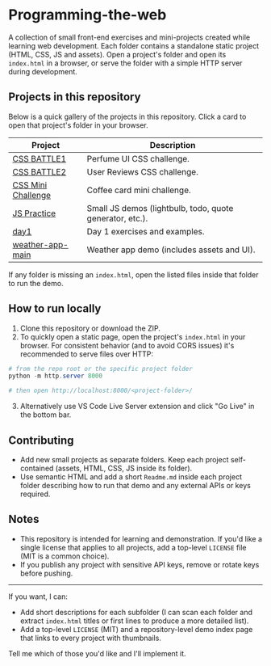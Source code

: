 # Programming-the-web

A collection of small front-end exercises and mini-projects created while learning web development. Each folder contains a standalone static project (HTML, CSS, JS and assets). Open a project's folder and open its `index.html` in a browser, or serve the folder with a simple HTTP server during development.

## Projects in this repository

Below is a quick gallery of the projects in this repository. Click a card to open that project's folder in your browser.

| Project | Description |
|---|---|
| [CSS BATTLE1](./CSS%20BATTLE1/) | Perfume UI CSS challenge. |
| [CSS BATTLE2](./CSS%20BATTLE2/) | User Reviews CSS challenge. |
| [CSS Mini Challenge](./CSS%20Mini%20Challenge/) | Coffee card mini challenge. |
| [JS Practice](./JS%20Practice/) | Small JS demos (lightbulb, todo, quote generator, etc.). |
| [day1](./day1/) | Day 1 exercises and examples. |
| [weather-app-main](./weather-app-main/) | Weather app demo (includes assets and UI). |

If any folder is missing an `index.html`, open the listed files inside that folder to run the demo.

## How to run locally

1. Clone this repository or download the ZIP.
2. To quickly open a static page, open the project's `index.html` in your browser. For consistent behavior (and to avoid CORS issues) it's recommended to serve files over HTTP:

```powershell
# from the repo root or the specific project folder
python -m http.server 8000

# then open http://localhost:8000/<project-folder>/
```

3. Alternatively use VS Code Live Server extension and click "Go Live" in the bottom bar.

## Contributing

- Add new small projects as separate folders. Keep each project self-contained (assets, HTML, CSS, JS inside its folder).
- Use semantic HTML and add a short `Readme.md` inside each project folder describing how to run that demo and any external APIs or keys required.

## Notes

- This repository is intended for learning and demonstration. If you'd like a single license that applies to all projects, add a top-level `LICENSE` file (MIT is a common choice).
- If you publish any project with sensitive API keys, remove or rotate keys before pushing.

---

If you want, I can:

- Add short descriptions for each subfolder (I can scan each folder and extract `index.html` titles or first lines to produce a more detailed list).
- Add a top-level `LICENSE` (MIT) and a repository-level demo index page that links to every project with thumbnails.

Tell me which of those you'd like and I'll implement it.

